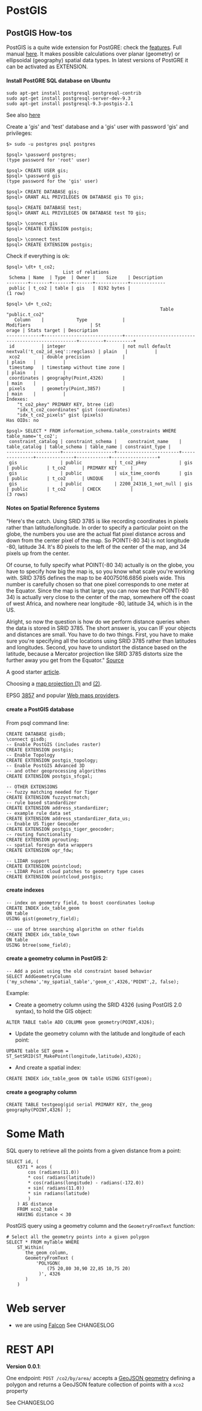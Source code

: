 # PostGIS
## PostGIS How-tos
PostGIS is a quite wide extension for PostGRE: check the [features](http://www.postgis.us/downloads/postgis21_cheatsheet.html).
Full manual [here](http://postgis.net/docs/manual-dev).
It makes possible calculations over planar (geometry) or ellipsoidal (geography) spatial data types. In latest versions of PostGRE it can be activated as EXTENSION.

#### Install PostGRE SQL database on Ubuntu
```
sudo apt-get install postgresql postgresql-contrib
sudo apt-get install postgresql-server-dev-9.3
sudo apt-get install postgresql-9.3-postgis-2.1
```
See also [here](https://help.ubuntu.com/community/PostgreSQL)

Create a 'gis' and 'test' database and a 'gis' user with password 'gis' and privileges:
```
$> sudo -u postgres psql postgres

$psql> \password postgres;
(type password for 'root' user)

$psql> CREATE USER gis;
$psql> \password gis
(type password for the 'gis' user)

$psql> CREATE DATABASE gis;
$psql> GRANT ALL PRIVILEGES ON DATABASE gis TO gis;

$psql> CREATE DATABASE test;
$psql> GRANT ALL PRIVILEGES ON DATABASE test TO gis;

$psql> \connect gis
$psql> CREATE EXTENSION postgis;

$psql> \connect test
$psql> CREATE EXTENSION postgis;
```

Check if everything is ok:
```
$psql> \dt+ t_co2;
                     List of relations
 Schema | Name  | Type  | Owner |    Size    | Description
--------+-------+-------+-------+------------+-------------
 public | t_co2 | table | gis   | 8192 bytes |
(1 row)

$psql> \d+ t_co2;
                                                         Table "public.t_co2"
   Column    |            Type             |                     Modifiers                      | St
orage | Stats target | Description
-------------+-----------------------------+----------------------------------------------------+---------+----------+
 id          | integer                     | not null default nextval('t_co2_id_seq'::regclass) | plain   |          |
 xco2        | double precision            |                                                    | plain   |          |
 timestamp   | timestamp without time zone |                                                    | plain   |          |
 coordinates | geography(Point,4326)       |                                                    | main    |          |
 pixels      | geometry(Point,3857)        |                                                    | main    |          |
Indexes:
    "t_co2_pkey" PRIMARY KEY, btree (id)
    "idx_t_co2_coordinates" gist (coordinates)
    "idx_t_co2_pixels" gist (pixels)
Has OIDs: no

$psql> SELECT * FROM information_schema.table_constraints WHERE table_name='t_co2';
 constraint_catalog | constraint_schema |    constraint_name    | table_catalog | table_schema | table_name | constraint_type |
--------------------+-------------------+-----------------------+---------------+--------------+------------+-----------------+
 gis                | public            | t_co2_pkey            | gis           | public       | t_co2      | PRIMARY KEY     | 
 gis                | public            | uix_time_coords       | gis           | public       | t_co2      | UNIQUE          | 
 gis                | public            | 2200_24316_1_not_null | gis           | public       | t_co2      | CHECK           | 
(3 rows)

```

#### Notes on Spatial Reference Systems

"Here's the catch. Using SRID 3785 is like recording coordinates in pixels rather than latitude/longitude. In order to specify a particular point on the globe, the numbers you use are the actual flat pixel distance across and down from the center pixel of the map. So POINT(-80 34) is not longitude -80, latitude 34. It's 80 pixels to the left of the center of the map, and 34 pixels up from the center.

Of course, to fully specify what POINT(-80 34) actually is on the globe, you have to specify how big the map is, so you know what scale you're working with. SRID 3785 defines the map to be 40075016.6856 pixels wide. This number is carefully chosen so that one pixel corresponds to one meter at the Equator. Since the map is that large, you can now see that POINT(-80 34) is actually very close to the center of the map, somewhere off the coast of west Africa, and nowhere near longitude -80, latitude 34, which is in the US.

Alright, so now the question is how do we perform distance queries when the data is stored in SRID 3785. The short answer is, you can IF your objects and distances are small. You have to do two things. First, you have to make sure you're specifying all the locations using SRID 3785 rather than latitudes and longitudes. Second, you have to undistort the distance based on the latitude, because a Mercator projection like SRID 3785 distorts size the further away you get from the Equator."
[Source](https://groups.google.com/d/msg/rgeo-users/mSuhjK2Jl8o/XtSEa0Sa0-YJ)

A good starter [article](http://daniel-azuma.com/articles/georails/part-7).

Choosing a [map projection (1)](https://source.opennews.org/en-US/learning/choosing-right-map-projection/) and [(2)](http://www.geo.hunter.cuny.edu/~jochen/gtech201/lectures/lec6concepts/map%20coordinate%20systems/how%20to%20choose%20a%20projection.htm).

EPSG [3857](http://wiki.openstreetmap.org/wiki/EPSG:3857) and popular [Web maps providers](http://gis.stackexchange.com/questions/48949/epsg-3857-or-4326-for-googlemaps-openstreetmap-and-leaflet).


#### create a PostGIS database
From psql command line:
```
CREATE DATABASE gisdb;
\connect gisdb;
-- Enable PostGIS (includes raster)
CREATE EXTENSION postgis;
-- Enable Topology
CREATE EXTENSION postgis_topology;
-- Enable PostGIS Advanced 3D 
-- and other geoprocessing algorithms
CREATE EXTENSION postgis_sfcgal;

-- OTHER EXTENSIONS
-- fuzzy matching needed for Tiger
CREATE EXTENSION fuzzystrmatch;
-- rule based standardizer
CREATE EXTENSION address_standardizer;
-- example rule data set
CREATE EXTENSION address_standardizer_data_us;
-- Enable US Tiger Geocoder
CREATE EXTENSION postgis_tiger_geocoder;
-- routing functionality
CREATE EXTENSION pgrouting;
-- spatial foreign data wrappers
CREATE EXTENSION ogr_fdw;

-- LIDAR support
CREATE EXTENSION pointcloud;
-- LIDAR Point cloud patches to geometry type cases
CREATE EXTENSION pointcloud_postgis;
```

#### create indexes
```
-- index on geometry field, to boost coordinates lookup
CREATE INDEX idx_table_geom
ON table
USING gist(geometry_field);

-- use of btree searching algorithm on other fields
CREATE INDEX idx_table_town
ON table
USING btree(some_field);
```

#### create a geometry column in PostGIS 2:
```
-- Add a point using the old constraint based behavior
SELECT AddGeometryColumn ('my_schema','my_spatial_table','geom_c',4326,'POINT',2, false);
```
Example: 

* Create a geometry column using the SRID 4326 (using PostGIS 2.0 syntax), to hold the GIS object:
```
ALTER TABLE table ADD COLUMN geom geometry(POINT,4326);
```
* Update the geometry column with the latitude and longitude of each point:
```
UPDATE table SET geom = ST_SetSRID(ST_MakePoint(longitude,latitude),4326);
```
* And create a spatial index:
```
CREATE INDEX idx_table_geom ON table USING GIST(geom);
```

#### create a geography column
```
CREATE TABLE testgeog(gid serial PRIMARY KEY, the_geog geography(POINT,4326) );
```

# Some Math
SQL query to retrieve all the points from a given distance from a point:
```
SELECT id, (
    6371 * acos (
        cos (radians(11.0))
        * cos( radians(latitude))
        * cos(radians(longitude) - radians(-172.0))
        + sin( radians(11.0))
        * sin radians(latitude)
        )
    ) AS distance 
    FROM xco2_table
    HAVING distance < 30
```

PostGIS query using a geometry column and the `GeometryFromText` function:
```
# Select all the geometry points into a given polygon
SELECT * FROM myTable WHERE 
    ST_Within(
       the_geom_column, 
       GeometryFromText (
           'POLYGON(
               (75 20,80 30,90 22,85 10,75 20)
            )', 4326
       )
    )
```

# Web server
- we are using [Falcon](http://falconframework.org)
See CHANGESLOG


# REST API
**Version 0.0.1**:

One endpoint:
`POST /co2/by/area/` accepts a [GeoJSON geometry](http://geojson.org/) defining a polygon and returns a GeoJSON feature collection of points with a `xco2` property 

See CHANGESLOG
